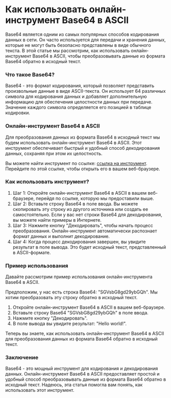 Как использовать онлайн-инструмент Base64 в ASCII
=================================================

Base64 является одним из самых популярных способов кодирования данных в сети. Он часто используется для передачи и хранения данных, которые не могут быть безопасно представлены в виде обычного текста. В этой статье мы рассмотрим, как использовать онлайн-инструмент Base64 в ASCII, чтобы преобразовывать данные из формата Base64 обратно в исходный текст.

### Что такое Base64?

Base64 - это формат кодирования, который позволяет представить произвольные данные в виде ASCII-текста. Он использует 64 различных символа для кодирования данных и добавляет дополнительную информацию для обеспечения целостности данных при передаче. Значение каждого символа определяется его позицией в таблице кодировки.

### Онлайн-инструмент Base64 в ASCII

Для преобразования данных из формата Base64 в исходный текст мы будем использовать онлайн-инструмент Base64 в ASCII. Этот инструмент обеспечивает быстрый и удобный способ декодирования данных, сохраняя при этом их целостность.

Вы можете найти инструмент по ссылке: [ссылка на инструмент](https://base64decodeonline.com/ru/base64-decoders/base64-to-ascii). Перейдите по этой ссылке, чтобы открыть его в вашем веб-браузере.

### Как использовать инструмент?

1. Шаг 1: Откройте онлайн-инструмент Base64 в ASCII в вашем веб-браузере, перейдя по ссылке, которую мы предоставили выше.
2. Шаг 2: Вставьте строку Base64 в поле ввода. Вы можете скопировать эту строку из другого источника или создать ее самостоятельно. Если у вас нет строки Base64 для декодирования, вы можете найти примеры в Интернете.
3. Шаг 3: Нажмите кнопку "Декодировать", чтобы начать процесс преобразования. Онлайн-инструмент автоматически распознает формат данных и выполнит декодирование.
4. Шаг 4: Когда процесс декодирования завершен, вы увидите результат в поле вывода. Это будет исходный текст, представленный в ASCII-формате.

### Пример использования

Давайте рассмотрим пример использования онлайн-инструмента Base64 в ASCII.

Предположим, у нас есть строка Base64: "SGVsbG8gd29ybGQh". Мы хотим преобразовать эту строку обратно в исходный текст.

1. Откройте онлайн-инструмент Base64 в ASCII в вашем веб-браузере.
2. Вставьте строку Base64 "SGVsbG8gd29ybGQh" в поле ввода.
3. Нажмите кнопку "Декодировать".
4. В поле вывода вы увидите результат: "Hello world!".

Теперь вы знаете, как использовать онлайн-инструмент Base64 в ASCII для преобразования данных из формата Base64 обратно в исходный текст.

### Заключение

Base64 - это мощный инструмент для кодирования и декодирования данных. Онлайн-инструмент Base64 в ASCII предоставляет простой и удобный способ преобразовывать данные из формата Base64 обратно в исходный текст. Надеюсь, эта статья помогла вам понять, как использовать этот инструмент.